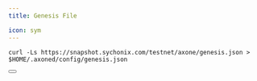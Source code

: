 ```yaml
---
title: Genesis File

icon: sym
---
```


<div class="code-block-wrapper"><!-- Note: Change nodename and $HOME/.binary -->
  <pre><code>curl -Ls https://snapshot.sychonix.com/testnet/axone/genesis.json > $HOME/.axoned/config/genesis.json</code></pre>
  <button class="copy-btn"><i class="fas fa-copy"></i></button>
</div>
